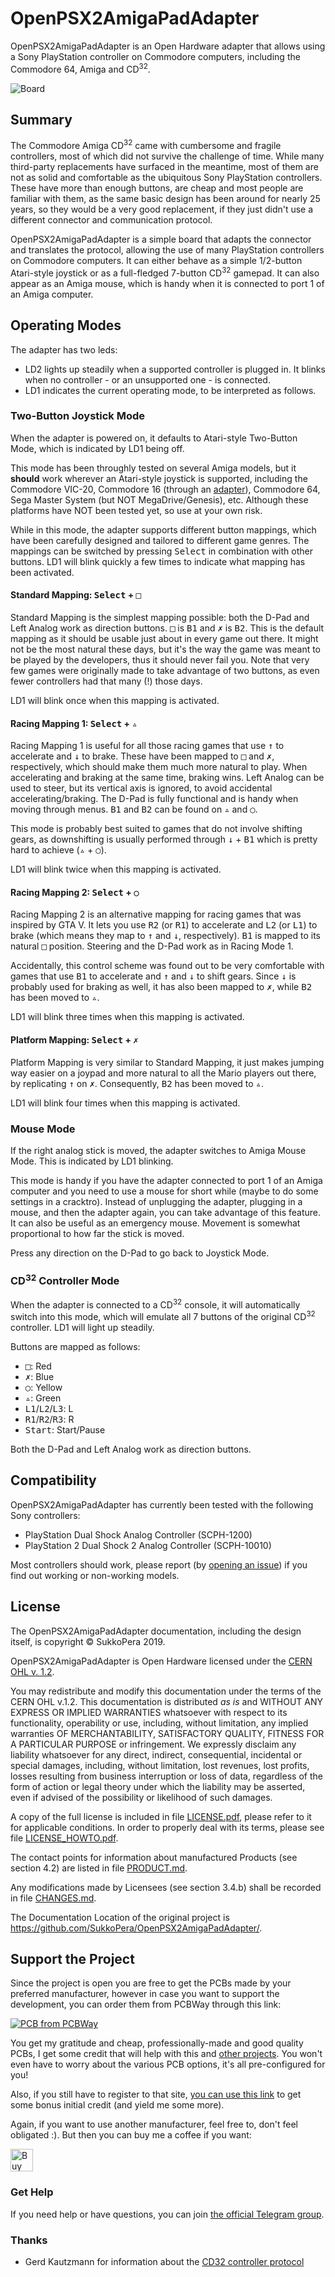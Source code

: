 # OpenPSX2AmigaPadAdapter
OpenPSX2AmigaPadAdapter is an Open Hardware adapter that allows using a Sony PlayStation controller on Commodore computers, including the Commodore 64, Amiga and CD<sup>32</sup>.

![Board](https://raw.githubusercontent.com/SukkoPera/OpenPSX2AmigaPadAdapter/master/doc/render-top.png)

## Summary
The Commodore Amiga CD<sup>32</sup> came with cumbersome and fragile controllers, most of which did not survive the challenge of time. While many third-party replacements have surfaced in the meantime, most of them are not as solid and comfortable as the ubiquitous Sony PlayStation controllers. These have more than enough buttons, are cheap and most people are familiar with them, as the same basic design has been around for nearly 25 years, so they would be a very good replacement, if they just didn't use a different connector and communication protocol.

OpenPSX2AmigaPadAdapter is a simple board that adapts the connector and translates the protocol, allowing the use of many PlayStation controllers on Commodore computers. It can either behave as a simple 1/2-button Atari-style joystick or as a full-fledged 7-button CD<sup>32</sup> gamepad. It can also appear as an Amiga mouse, which is handy when it is connected to port 1 of an Amiga computer.

## Operating Modes
The adapter has two leds:
- LD2 lights up steadily when a supported controller is plugged in. It blinks when no controller - or an unsupported one - is connected.
- LD1 indicates the current operating mode, to be interpreted as follows.

### Two-Button Joystick Mode
When the adapter is powered on, it defaults to Atari-style Two-Button Mode, which is indicated by LD1 being off.

This mode has been throughly tested on several Amiga models, but it **should** work wherever an Atari-style joystick is supported, including the Commodore VIC-20, Commodore 16 (through an [adapter](https://github.com/SukkoPera/OpenC16JoyAdapter)), Commodore 64, Sega Master System (but NOT MegaDrive/Genesis), etc. Although these platforms have NOT been tested yet, so use at your own risk.

While in this mode, the adapter supports different button mappings, which have been carefully designed and tailored to different game genres. The mappings can be switched by pressing <kbd>Select</kbd> in combination with other buttons. LD1 will blink quickly a few times to indicate what mapping has been activated.

#### Standard Mapping: <kbd>Select</kbd> + <kbd>&square;</kbd>
Standard Mapping is the simplest mapping possible: both the D-Pad and Left Analog work as direction buttons. <kbd>&square;</kbd> is <kbd>B1</kbd> and <kbd>&cross;</kbd> is <kbd>B2</kbd>. This is the default mapping as it should be usable just about in every game out there. It might not be the most natural these days, but it's the way the game was meant to be played by the developers, thus it should never fail you. Note that very few games were originally made to take advantage of two buttons, as even fewer controllers had that many (!) those days.

LD1 will blink once when this mapping is activated.

#### Racing Mapping 1: <kbd>Select</kbd> + <kbd>&triangle;</kbd>
Racing Mapping 1 is useful for all those racing games that use <kbd>&uarr;</kbd> to accelerate and <kbd>&darr;</kbd> to brake. These have been mapped to <kbd>&square;</kbd> and <kbd>&cross;</kbd>, respectively, which should make them much more natural to play. When accelerating and braking at the same time, braking wins. Left Analog can be used to steer, but its vertical axis is ignored, to avoid accidental accelerating/braking. The D-Pad is fully functional and is handy when moving through menus. <kbd>B1</kbd> and <kbd>B2</kbd> can be found on <kbd>&triangle;</kbd> and <kbd>&cir;</kbd>.

This mode is probably best suited to games that do not involve shifting gears, as downshifting is usually performed through <kbd>&darr;</kbd> + <kbd>B1</kbd> which is pretty hard to achieve (<kbd>&triangle;</kbd> + <kbd>&cir;</kbd>).

LD1 will blink twice when this mapping is activated.

#### Racing Mapping 2: <kbd>Select</kbd> + <kbd>&cir;</kbd>
Racing Mapping 2 is an alternative mapping for racing games that was inspired by GTA V. It lets you use <kbd>R2</kbd> (or <kbd>R1</kbd>) to accelerate and <kbd>L2</kbd> (or <kbd>L1</kbd>) to brake (which means they map to <kbd>&uarr;</kbd> and <kbd>&darr;</kbd>, respectively). <kbd>B1</kbd> is mapped to its natural <kbd>&square;</kbd> position. Steering and the D-Pad work as in Racing Mode 1.

Accidentally, this control scheme was found out to be very comfortable with games that use <kbd>B1</kbd> to accelerate and <kbd>&uarr;</kbd> and <kbd>&darr;</kbd> to shift gears. Since <kbd>&darr;</kbd> is probably used for braking as well, it has also been mapped to <kbd>&cross;</kbd>, while <kbd>B2</kbd> has been moved to <kbd>&triangle;</kbd>.

LD1 will blink three times when this mapping is activated.

#### Platform Mapping: <kbd>Select</kbd> + <kbd>&cross;</kbd>
Platform Mapping is very similar to Standard Mapping, it just makes jumping way easier on a joypad and more natural to all the Mario players out there, by replicating <kbd>&uarr;</kbd> on <kbd>&cross;</kbd>. Consequently, <kbd>B2</kbd> has been moved to <kbd>&triangle;</kbd>.

LD1 will blink four times when this mapping is activated.

### Mouse Mode
If the right analog stick is moved, the adapter switches to Amiga Mouse Mode. This is indicated by LD1 blinking.

This mode is handy if you have the adapter connected to port 1 of an Amiga computer and you need to use a mouse for short while (maybe to do some settings in a cracktro). Instead of unplugging the adapter, plugging in a mouse, and then the adapter again, you can take advantage of this feature. It can also be useful as an emergency mouse. Movement is somewhat proportional to how far the stick is moved.

Press any direction on the D-Pad to go back to Joystick Mode.

### CD<sup>32</sup> Controller Mode
When the adapter is connected to a CD<sup>32</sup> console, it will automatically switch into this mode, which will emulate all 7 buttons of the original CD<sup>32</sup> controller. LD1 will light up steadily.


Buttons are mapped as follows:
- <kbd>&square;</kbd>: Red
- <kbd>&cross;</kbd>: Blue
- <kbd>&cir;</kbd>: Yellow
- <kbd>&triangle;</kbd>: Green
- <kbd>L1</kbd>/<kbd>L2</kbd>/<kbd>L3</kbd>: L
- <kbd>R1</kbd>/<kbd>R2</kbd>/<kbd>R3</kbd>: R
- <kbd>Start</kbd>: Start/Pause

Both the D-Pad and Left Analog work as direction buttons.

## Compatibility
OpenPSX2AmigaPadAdapter has currently been tested with the following Sony controllers:
- PlayStation Dual Shock Analog Controller (SCPH-1200)
- PlayStation 2 Dual Shock 2 Analog Controller (SCPH-10010)

Most controllers should work, please report (by [opening an issue](https://github.com/SukkoPera/OpenPSX2AmigaPadAdapter/issues/new)) if you find out working or non-working models.

## License
The OpenPSX2AmigaPadAdapter documentation, including the design itself, is copyright &copy; SukkoPera 2019.

OpenPSX2AmigaPadAdapter is Open Hardware licensed under the [CERN OHL v. 1.2](http://ohwr.org/cernohl).

You may redistribute and modify this documentation under the terms of the CERN OHL v.1.2. This documentation is distributed *as is* and WITHOUT ANY EXPRESS OR IMPLIED WARRANTIES whatsoever with respect to its functionality, operability or use, including, without limitation, any implied warranties OF MERCHANTABILITY, SATISFACTORY QUALITY, FITNESS FOR A PARTICULAR PURPOSE or infringement. We expressly disclaim any liability whatsoever for any direct, indirect, consequential, incidental or special damages, including, without limitation, lost revenues, lost profits, losses resulting from business interruption or loss of data, regardless of the form of action or legal theory under which the liability may be asserted, even if advised of the possibility or likelihood of such damages.

A copy of the full license is included in file [LICENSE.pdf](LICENSE.pdf), please refer to it for applicable conditions. In order to properly deal with its terms, please see file [LICENSE_HOWTO.pdf](LICENSE_HOWTO.pdf).

The contact points for information about manufactured Products (see section 4.2) are listed in file [PRODUCT.md](PRODUCT.md).

Any modifications made by Licensees (see section 3.4.b) shall be recorded in file [CHANGES.md](CHANGES.md).

The Documentation Location of the original project is https://github.com/SukkoPera/OpenPSX2AmigaPadAdapter/.

## Support the Project
Since the project is open you are free to get the PCBs made by your preferred manufacturer, however in case you want to support the development, you can order them from PCBWay through this link:

[![PCB from PCBWay](https://www.pcbway.com/project/img/images/frompcbway.png)](https://www.pcbway.com/project/shareproject/OpenPSX2AmigaPadAdapter_V1.html)

You get my gratitude and cheap, professionally-made and good quality PCBs, I get some credit that will help with this and [other projects](https://www.pcbway.com/project/member/shareproject/?bmbid=41100). You won't even have to worry about the various PCB options, it's all pre-configured for you!

Also, if you still have to register to that site, [you can use this link](https://www.pcbway.com/setinvite.aspx?inviteid=41100) to get some bonus initial credit (and yield me some more).

Again, if you want to use another manufacturer, feel free to, don't feel obligated :). But then you can buy me a coffee if you want:

<a href='https://ko-fi.com/L3L0U18L' target='_blank'><img height='36' style='border:0px;height:36px;' src='https://az743702.vo.msecnd.net/cdn/kofi2.png?v=2' border='0' alt='Buy Me a Coffee at ko-fi.com' /></a>

### Get Help
If you need help or have questions, you can join [the official Telegram group](https://t.me/joinchat/HUHdWBC9J9JnYIrvTYfZmg).

### Thanks
- Gerd Kautzmann for information about the [CD32 controller protocol](http://gerdkautzmann.de/cd32gamepad/cd32gamepad.html)
